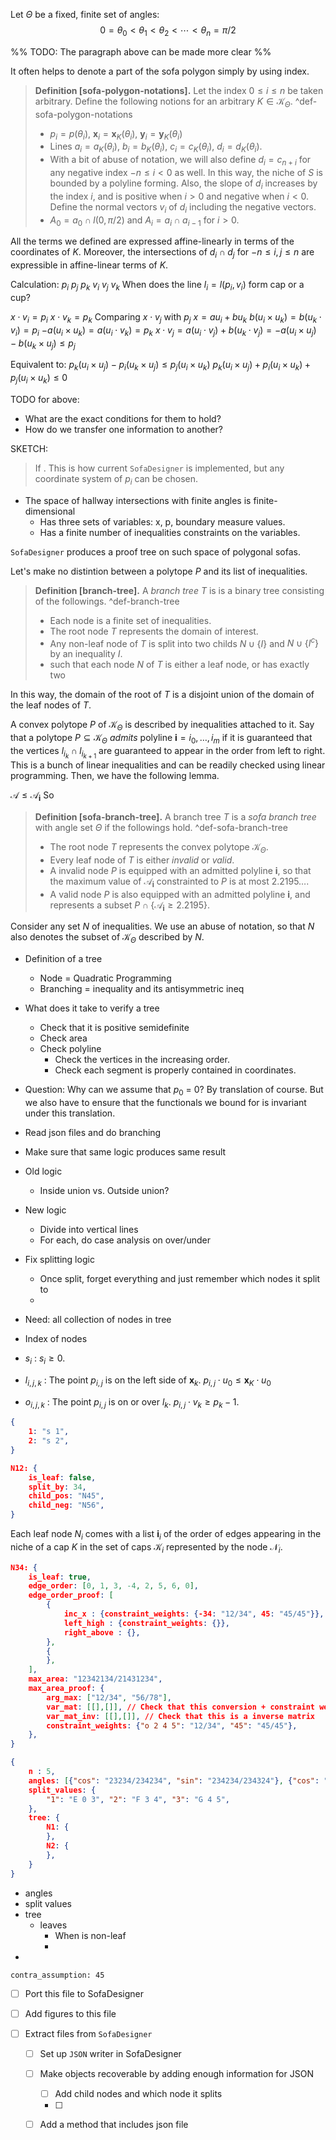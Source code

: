 Let $\Theta$ be a fixed, finite set of angles:
$$
0 = \theta_0 < \theta_1 < \theta_2 < \cdots < \theta_n = \pi/2
$$

%% TODO: The paragraph above can be made more clear %%


It often helps to denote a part of the sofa polygon simply by using index.

> __Definition [sofa-polygon-notations].__ Let the index $0 \leq i \leq n$ be taken arbitrary. Define the following notions for an arbitrary $K \in \mathcal{K}_\Theta$. ^def-sofa-polygon-notations
> 
> - $p_i = p(\theta_i)$, $\mathbf{x}_i = \mathbf{x}_K(\theta_i)$, $\mathbf{y}_i = \mathbf{y}_K(\theta_i)$
> - Lines $a_i = a_K(\theta_i)$, $b_i = b_K(\theta_i)$, $c_i = c_K(\theta_i)$, $d_i = d_K(\theta_i)$.
> - With a bit of abuse of notation, we will also define $d_i = c_{n + i}$ for any negative index $-n \leq i < 0$ as well. In this way, the niche of $S$ is bounded by a polyline forming. Also, the slope of $d_i$ increases by the index $i$, and is positive when $i > 0$ and negative when $i < 0$. Define the normal vectors $v_i$ of $d_i$ including the negative vectors.
> - $A_0 = a_0 \cap l(0, \pi/2)$ and $A_i = a_{i} \cap a_{i-1}$ for $i > 0$.

All the terms we defined are expressed affine-linearly in terms of the coordinates of $K$. Moreover, the intersections of $d_i \cap d_j$ for $-n \leq i, j \leq n$ are expressible in affine-linear terms of $K$. 

Calculation:
$p_i$ $p_j$ $p_k$ $v_i$ $v_j$ $v_k$
When does the line $l_i = l(p_i, v_i)$ form cap or a cup?

$x \cdot v_i = p_i$
$x \cdot v_k = p_k$
Comparing $x \cdot v_j$ with $p_j$
$x = a u_i + b u_k$
$b (u_i \times u_k) = b (u_k \cdot v_i) = p_i$
$-a (u_i \times u_k) = a (u_i \cdot v_k) = p_k$
$x \cdot v_j = a(u_i \cdot v_j) + b (u_k \cdot v_j) = -a(u_i \times u_j) - b (u_k \times u_j) \leq p_j$

Equivalent to:
$p_k (u_i \times u_j) - p_i (u_k \times u_j) \leq p_j (u_i \times u_k)$
$p_k (u_i \times u_j) + p_i (u_i \times u_k) + p_j (u_i \times u_k) \leq 0$




TODO for above:
- What are the exact conditions for them to hold?
- How do we transfer one information to another?

SKETCH:
> If . This is how current `SofaDesigner` is implemented, but any coordinate system of $p_i$ can be chosen. 


- The space of hallway intersections with finite angles is finite-dimensional
	- Has three sets of variables: x, p, boundary measure values.
	- Has a finite number of inequalities constraints on the variables.

`SofaDesigner` produces a proof tree on such space of polygonal sofas.

Let's make no distintion between a polytope $P$ and its list of inequalities.

> __Definition [branch-tree].__ A _branch tree_ $T$ is is a binary tree consisting of the followings. ^def-branch-tree
> 
> - Each node is a finite set of inequalities. 
> - The root node $T$ represents the domain of interest.
> - Any non-leaf node of $T$ is split into two childs $N \cup \left\{ I \right\}$ and $N \cup \left\{ I^c \right\}$ by an inequality $I$.
> - such that each node $N$ of $T$ is either a leaf node, or has exactly two  

In this way, the domain of the root of $T$ is a disjoint union of the domain of the leaf nodes of $T$.

A convex polytope $P$ of $\mathcal{K}_\Theta$ is described by inequalities attached to it. Say that a polytope $P \subseteq \mathcal{K}_\Theta$ _admits_ polyline $\mathbf{i} = i_0, \dots, i_m$ if it is guaranteed that the vertices $l_{i_k} \cap l_{i_{k+1}}$ are guaranteed to appear in the order from left to right. This is a bunch of linear inequalities and can be readily checked using linear programming. Then, we have the following lemma.

$\mathcal{A} \leq \mathcal{A}_{\mathbf{i}}$
So 

> __Definition [sofa-branch-tree].__ A branch tree $T$ is a _sofa branch tree_ with angle set $\Theta$ if the followings hold. ^def-sofa-branch-tree
> 
> - The root node $T$ represents the convex polytope $\mathcal{K}_\Theta$.
> - Every leaf node of $T$ is either _invalid_ or _valid_.
> - A invalid node $P$ is equipped with an admitted polyline $\mathbf{i}$, so that the maximum value of $\mathcal{A}_\mathbf{i}$ constrainted to $P$ is at most $2.2195\dots$.
> - A valid node $P$ is also equipped with an admitted polyline $\mathbf{i}$, and represents a subset $P \cap \left\{ \mathcal{A}_{\mathbf{i}} \geq 2.2195 \right\}$.

Consider any set $N$ of inequalities. We use an abuse of notation, so that $N$ also denotes the subset of $\mathcal{K}_\Theta$ described by $N$. 




- Definition of a tree
	- Node = Quadratic Programming
	- Branching = inequality and its antisymmetric ineq 

- What does it take to verify a tree
	- Check that it is positive semidefinite
	- Check area
	- Check polyline
		- Check the vertices in the increasing order.
		- Check each segment is properly contained in coordinates.

- Question: Why can we assume that $p_0$ = 0? By translation of course. But we also have to ensure that the functionals we bound for is invariant under this translation.

- Read json files and do branching
- Make sure that same logic produces same result

- Old logic
	- Inside union vs. Outside union?
- New logic
	- Divide into vertical lines
	- For each, do case analysis on over/under 

- Fix splitting logic
	- Once split, forget everything and just remember which nodes it split to
	- 

- Need: all collection of nodes in tree
- Index of nodes


- $s_i$ : $s_i \geq 0$. 
- $l_{i, j, k}$ : The point $p_{i, j}$ is on the left side of $\mathbf{x}_k$. $p_{i, j} \cdot u_0 \leq \mathbf{x}_K \cdot u_0$
- $o_{i, j, k}$ : The point $p_{i, j}$ is on or over $l_k$. $p_{i, j} \cdot v_k \geq p_k - 1$. 

```json
{
    1: "s 1",
    2: "s 2",
}
```

```json
N12: {
    is_leaf: false,
    split_by: 34,
    child_pos: "N45",
    child_neg: "N56",
}
```

Each leaf node $N_i$ comes with a list $\mathbf{i}_i$ of the order of edges appearing in the niche of a cap $K$ in the set of caps $\mathcal{K}_i$ represented by the node $\mathcal{N}_i$. 

```json
N34: {
    is_leaf: true,
    edge_order: [0, 1, 3, -4, 2, 5, 6, 0],
    edge_order_proof: [
		{
            inc_x : {constraint_weights: {-34: "12/34", 45: "45/45"}},
            left_high : {constraint_weights: {}},
            right_above : {},
        },
        {
        },
    ],
    max_area: "12342134/21431234",
    max_area_proof: {
	    arg_max: ["12/34", "56/78"],
	    var_mat: [[],[]], // Check that this conversion + constraint weights 
	    var_mat_inv: [[],[]], // Check that this is a inverse matrix
	    constraint_weights: {"o 2 4 5": "12/34", "45": "45/45"},
    },
}
```

```json
{
    n : 5,
    angles: [{"cos": "23234/234234", "sin": "234234/234324"}, {"cos": "234334", "sin": "24334"},],
    split_values: {
	    "1": "E 0 3", "2": "F 3 4", "3": "G 4 5",
    },
    tree: {
        N1: {
        },
        N2: {
        },
    }
}
```

- angles
- split values
- tree
	- leaves
		- When is non-leaf
		- 
- 

`contra_assumption: 45`

- [ ] Port this file to SofaDesigner

- [ ] Add figures to this file
- [ ] Extract files from `SofaDesigner`
	- [ ] Set up `JSON` writer in SofaDesigner
	- [ ] Make objects recoverable by adding enough information for JSON
		- [ ] Add child nodes and which node it splits
		- [ ] 
	- [ ] Add a method that includes json file

